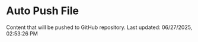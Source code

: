 # Auto Push File

Content that will be pushed to GitHub repository.
Last updated: 06/27/2025, 02:53:26 PM